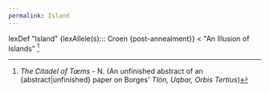 ```yaml
---
permalink: Island
---
```

lexDef "Island" {lexAllele(s)::: Croen {post-annealment}} < "An Illusion of Islands" [^is]

[^is]: *The Citadel of Tœms* - N. (An unfinished abstract of an {abstract|unfinished} paper on Borges' *Tlön, Uqbar, Orbis Tertius*)